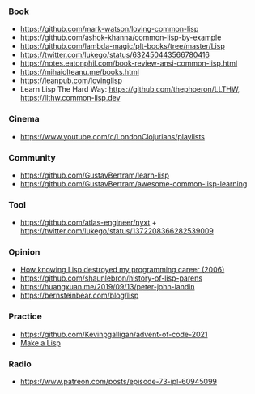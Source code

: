 ### Book

- https://github.com/mark-watson/loving-common-lisp
- https://github.com/ashok-khanna/common-lisp-by-example
- https://github.com/lambda-magic/plt-books/tree/master/Lisp
- https://twitter.com/lukego/status/632450443566780416
- https://notes.eatonphil.com/book-review-ansi-common-lisp.html
- https://mihaiolteanu.me/books.html
- https://leanpub.com/lovinglisp
- Learn Lisp The Hard Way: https://github.com/thephoeron/LLTHW, https://llthw.common-lisp.dev

### Cinema

- https://www.youtube.com/c/LondonClojurians/playlists

### Community 

- https://github.com/GustavBertram/learn-lisp
- https://github.com/GustavBertram/awesome-common-lisp-learning

### Tool

- https://github.com/atlas-engineer/nyxt + https://twitter.com/lukego/status/1372208366282539009

### Opinion

- [How knowing Lisp destroyed my programming career (2006)](https://news.ycombinator.com/item?id=16583572)
- https://github.com/shaunlebron/history-of-lisp-parens
- https://huangxuan.me/2019/09/13/peter-john-landin
- https://bernsteinbear.com/blog/lisp

### Practice 

- https://github.com/Kevinpgalligan/advent-of-code-2021
- [Make a Lisp](https://github.com/kanaka/mal)

### Radio

- https://www.patreon.com/posts/episode-73-ipl-60945099
